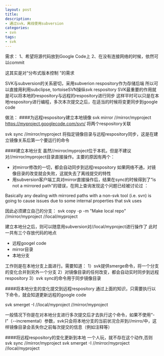 ```yaml
---
layout: post
title: 
description:
- 通过svk，离线使用subversion
categories:
- svn
tags:
- svk
---
```

需求：
1、希望将源代码放到Google Code上
2、在没有连接网络的时候，依然可以commit

这其实是对“分布式版本控制 ”的需求

SVK与subversion的关系密切，采用subverion respository作为存储后端
所以可以直接用利用subclipse, tortoiseSVN操纵svk respository
SVK最重要的作用就是可以将本地的respository与远程的respository进行同步
这样平时可以只是在本地respository进行编程，多次本次提交之后，在适当的时候将变更同步到google code


做法：
####为远程respository建立本地镜像
svk mirror //mirror/myproject https://myproject.googlecode.com/svn/
将两个respository关联

svk sync //mirror/myproject
将指定镜像目录与远程respository同步，这是在建立镜像关系后第一个要运行的命令
 
####建立本地分支
虽然//mirror/myproject位于本机，但是不建议对//mirror/myproject目录直接操作。主要的原因有两个：
- 对mirror修改的一切，都会自动同步到远程respository
如果网络不通，对镜像目录的改变就会失败，这就失去了离线提交的特性
- 用subversion客户端工具对mirror直接操作后，结果在sync的时候得到了“is not a mirrored path”的错误，在网上查询发现这个问题已经被讨论过 ：

Basically any dealing with mirrored paths with a non-svk tool (i.e. svn) is going to cause issues due to some internal properties that svk uses

因此必须建立自己的分支：
svk copy -p -m "Make local repo" //mirror/myproject //local/myproject

建立本地分之后，则可以随意用subversion对//local/myproject进行操作了
此时一共有三个存放代码的地点
- 远程googel code
- mirror目录
- 本地分支

工作则是在本地分支上面进行。需要知道：
1）svk提供smerge命令，将一个分支的变化合并到另外一个分支
2）对镜像目录的任何改变，都会自动实时同步到远程respository
3）svk sync的命令用于同步镜像目录

####将本地分支的变化提交到远程respository
通过上面的知识，只需要执行以下命令，就会知道更新远程的google code

svk smerget -I //local/myproject //mirror/myproject

一般情况下你是在对本地分支进行多次提交后才去执行这个命令，如果不使用“-I”（--incremental）参数，svk只会将本地分支的当前状况合并到//mirro/中，这样镜像目录会丢失你之前每次提交的信息（例如注释等）

####将远程respository的变化更新到本地
一个人玩，就不存在这个动作,否则
svk sync //mirror/myproject
svk smerget -I //mirror/myproject //local/myproject